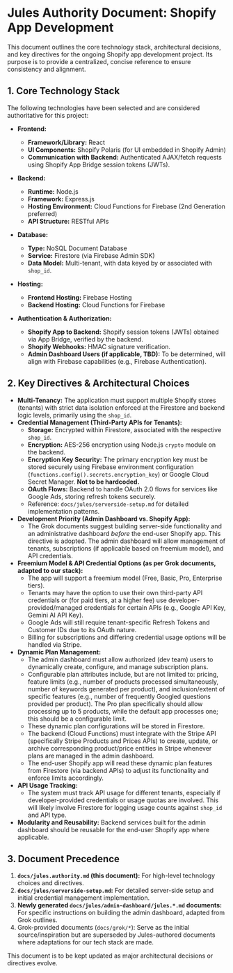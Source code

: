 # Jules Authority Document: Shopify App Development

This document outlines the core technology stack, architectural decisions, and key directives for the ongoing Shopify app development project. Its purpose is to provide a centralized, concise reference to ensure consistency and alignment.

## 1. Core Technology Stack

The following technologies have been selected and are considered authoritative for this project:

*   **Frontend:**
    *   **Framework/Library:** React
    *   **UI Components:** Shopify Polaris (for UI embedded in Shopify Admin)
    *   **Communication with Backend:** Authenticated AJAX/fetch requests using Shopify App Bridge session tokens (JWTs).

*   **Backend:**
    *   **Runtime:** Node.js
    *   **Framework:** Express.js
    *   **Hosting Environment:** Cloud Functions for Firebase (2nd Generation preferred)
    *   **API Structure:** RESTful APIs

*   **Database:**
    *   **Type:** NoSQL Document Database
    *   **Service:** Firestore (via Firebase Admin SDK)
    *   **Data Model:** Multi-tenant, with data keyed by or associated with `shop_id`.

*   **Hosting:**
    *   **Frontend Hosting:** Firebase Hosting
    *   **Backend Hosting:** Cloud Functions for Firebase

*   **Authentication & Authorization:**
    *   **Shopify App to Backend:** Shopify session tokens (JWTs) obtained via App Bridge, verified by the backend.
    *   **Shopify Webhooks:** HMAC signature verification.
    *   **Admin Dashboard Users (if applicable, TBD):** To be determined, will align with Firebase capabilities (e.g., Firebase Authentication).

## 2. Key Directives & Architectural Choices

*   **Multi-Tenancy:** The application must support multiple Shopify stores (tenants) with strict data isolation enforced at the Firestore and backend logic levels, primarily using the `shop_id`.
*   **Credential Management (Third-Party APIs for Tenants):**
    *   **Storage:** Encrypted within Firestore, associated with the respective `shop_id`.
    *   **Encryption:** AES-256 encryption using Node.js `crypto` module on the backend.
    *   **Encryption Key Security:** The primary encryption key must be stored securely using Firebase environment configuration (`functions.config().secrets.encryption_key`) or Google Cloud Secret Manager. **Not to be hardcoded.**
    *   **OAuth Flows:** Backend to handle OAuth 2.0 flows for services like Google Ads, storing refresh tokens securely.
    *   Reference: `docs/jules/serverside-setup.md` for detailed implementation patterns.
*   **Development Priority (Admin Dashboard vs. Shopify App):**
    *   The Grok documents suggest building server-side functionality and an administrative dashboard *before* the end-user Shopify app. This directive is adopted. The admin dashboard will allow management of tenants, subscriptions (if applicable based on freemium model), and API credentials.
*   **Freemium Model & API Credential Options (as per Grok documents, adapted to our stack):**
    *   The app will support a freemium model (Free, Basic, Pro, Enterprise tiers).
    *   Tenants may have the option to use their own third-party API credentials or (for paid tiers, at a higher fee) use developer-provided/managed credentials for certain APIs (e.g., Google API Key, Gemini AI API Key).
    *   Google Ads will still require tenant-specific Refresh Tokens and Customer IDs due to its OAuth nature.
    *   Billing for subscriptions and differing credential usage options will be handled via Stripe.
*   **Dynamic Plan Management:**
    *   The admin dashboard must allow authorized (dev team) users to dynamically create, configure, and manage subscription plans.
    *   Configurable plan attributes include, but are not limited to: pricing, feature limits (e.g., number of products processed simultaneously, number of keywords generated per product), and inclusion/extent of specific features (e.g., number of frequently Googled questions provided per product). The Pro plan specifically should allow processing up to 5 products, while the default app processes one; this should be a configurable limit.
    *   These dynamic plan configurations will be stored in Firestore.
    *   The backend (Cloud Functions) must integrate with the Stripe API (specifically Stripe Products and Prices APIs) to create, update, or archive corresponding product/price entities in Stripe whenever plans are managed in the admin dashboard.
    *   The end-user Shopify app will read these dynamic plan features from Firestore (via backend APIs) to adjust its functionality and enforce limits accordingly.
*   **API Usage Tracking:**
    *   The system must track API usage for different tenants, especially if developer-provided credentials or usage quotas are involved. This will likely involve Firestore for logging usage counts against `shop_id` and API type.
*   **Modularity and Reusability:** Backend services built for the admin dashboard should be reusable for the end-user Shopify app where applicable.

## 3. Document Precedence

1.  **`docs/jules.authority.md` (this document):** For high-level technology choices and directives.
2.  **`docs/jules/serverside-setup.md`:** For detailed server-side setup and initial credential management implementation.
3.  **Newly generated `docs/jules/admin-dashboard/jules.*.md` documents:** For specific instructions on building the admin dashboard, adapted from Grok outlines.
4.  Grok-provided documents (`docs/grok/*`): Serve as the initial source/inspiration but are superseded by Jules-authored documents where adaptations for our tech stack are made.

This document is to be kept updated as major architectural decisions or directives evolve.
